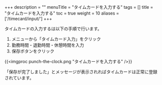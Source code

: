 +++
description = ""
menuTitle = "タイムカードを入力する"
tags = []
title = "タイムカードを入力する"
toc = true
weight = 10
aliases = ['/timecard/input/']
+++

タイムカードの入力するは以下の手順で行います。

1. メニューから「タイムカード入力」をクリック
1. 勤務時間・退勤時間・休憩時間を入力
1. 保存ボタンをクリック

{{<imgproc punch-the-clock.png "タイムカードを入力する" />}}

「保存が完了しました」とメッセージが表示されればタイムカードは正常に登録されています。
